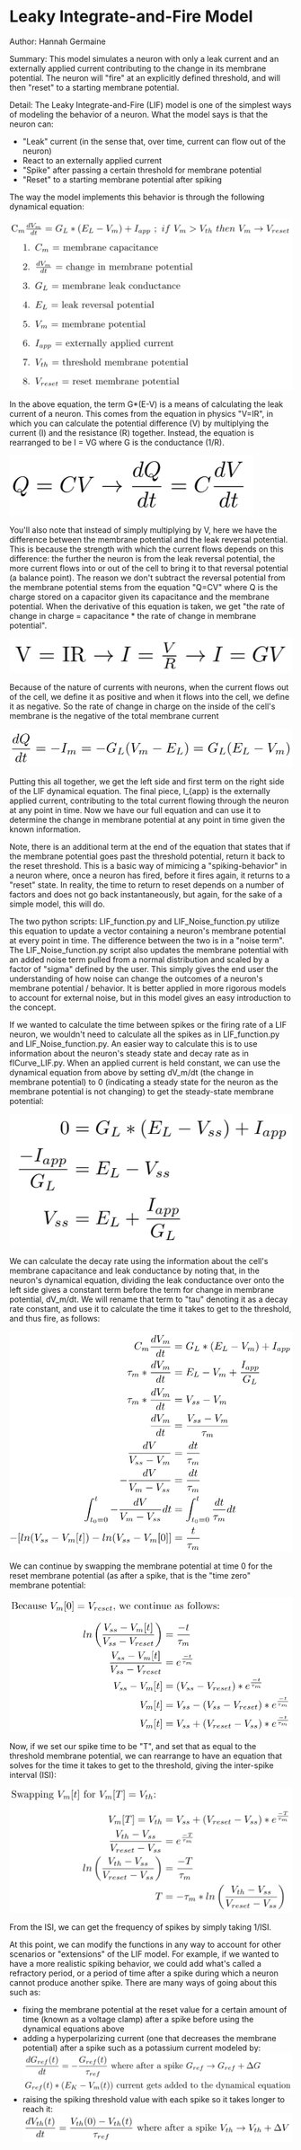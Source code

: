 # Leaky Integrate-and-Fire Model

Author: Hannah Germaine

Summary: This model simulates a neuron with only a leak current and an externally applied current contributing to the change in its membrane potential. The neuron will "fire" at an explicitly defined threshold, and will then "reset" to a starting membrane potential.

Detail: The Leaky Integrate-and-Fire (LIF) model is one of the simplest ways of modeling the behavior of a neuron. What the model says is that the neuron can:
* "Leak" current (in the sense that, over time, current can flow out of the neuron)
* React to an externally applied current
* "Spike" after passing a certain threshold for membrane potential
* "Reset" to a starting membrane potential after spiking

The way the model implements this behavior is through the following dynamical equation:

![LIF_dyn_eqn](https://github.com/hfgem/Computational_Neuroscience/blob/master/Leaky_Integrate_and_Fire_Model/Images/LIF_dyn_eqn.png)

In the above equation, the term G*(E-V) is a means of calculating the leak current of a neuron. This comes from the equation in physics "V=IR", in which you can calculate the potential difference (V) by multiplying the current (I) and the resistance (R) together. Instead, the equation is rearranged to be I = VG where G is the conductance (1/R).

![Charge_Eqn](https://github.com/hfgem/Computational_Neuroscience/blob/master/Leaky_Integrate_and_Fire_Model/Images/Charge_Eqn.png)

You'll also note that instead of simply multiplying by V, here we have the difference between the membrane potential and the leak reversal potential. This is because the strength with which the current flows depends on this difference: the further the neuron is from the leak reversal potential, the more current flows into or out of the cell to bring it to that reversal potential (a balance point). The reason we don't subtract the reversal potential from the membrane potential stems from the equation "Q=CV" where Q is the charge stored on a capacitor given its capacitance and the membrane potential. When the derivative of this equation is taken, we get "the rate of change in charge = capacitance * the rate of change in membrane potential".

![Current_Eqn](https://github.com/hfgem/Computational_Neuroscience/blob/master/Leaky_Integrate_and_Fire_Model/Images/Current_Eqn.png)

Because of the nature of currents with neurons, when the current flows out of the cell, we define it as positive and when it flows into the cell, we define it as negative. So the rate of change in charge on the inside of the cell's membrane is the negative of the total membrane current

![Charge_Change_Eqn](https://github.com/hfgem/Computational_Neuroscience/blob/master/Leaky_Integrate_and_Fire_Model/Images/Charge_Change_Eqn.png)

Putting this all together, we get the left side and first term on the right side of the LIF dynamical equation. The final piece, I_{app} is the externally applied current, contributing to the total current flowing through the neuron at any point in time. Now we have our full equation and can use it to determine the change in membrane potential at any point in time given the known information.

Note, there is an additional term at the end of the equation that states that if the membrane potential goes past the threshold potential, return it back to the reset threshold. This is a basic way of mimicing a "spiking-behavior" in a neuron where, once a neuron has fired, before it fires again, it returns to a "reset" state. In reality, the time to return to reset depends on a number of factors and does not go back instantaneously, but again, for the sake of a simple model, this will do.

The two python scripts: LIF_function.py and LIF_Noise_function.py utilize this equation to update a vector containing a neuron's membrane potential at every point in time. The difference between the two is in a "noise term". The LIF_Noise_function.py script also updates the membrane potential with an added noise term pulled from a normal distribution and scaled by a factor of "sigma" defined by the user. This simply gives the end user the understanding of how noise can change the outcomes of a neuron's membrane potential / behavior. It is better applied in more rigorous models to account for external noise, but in this model gives an easy introduction to the concept.

If we wanted to calculate the time between spikes or the firing rate of a LIF neuron, we wouldn't need to calculate all the spikes as in LIF_function.py and LIF_Noise_function.py. An easier way to calculate this is to use information about the neuron's steady state and decay rate as in fICurve_LIF.py. When an applied current is held constant, we can use the dynamical equation from above by setting dV_m/dt (the change in membrane potential) to 0 (indicating a steady state for the neuron as the membrane potential is not changing) to get the steady-state membrane potential:

![LIF_Steady_State](https://github.com/hfgem/Computational_Neuroscience/blob/master/Leaky_Integrate_and_Fire_Model/Images/LIF_Steady_State.png)

We can calculate the decay rate using the information about the cell's membrane capacitance and leak conductance by noting that, in the neuron's dynamical equation, dividing the leak conductance over onto the left side gives a constant term before the term for change in membrane potential, dV_m/dt. We will rename that term to "tau" denoting it as a decay rate constant, and use it to calculate the time it takes to get to the threshold, and thus fire, as follows:

![LIF_ISI_Part1](https://github.com/hfgem/Computational_Neuroscience/blob/master/Leaky_Integrate_and_Fire_Model/Images/LIF_ISI_Part1.png)

We can continue by swapping the membrane potential at time 0 for the reset membrane potential (as after a spike, that is the "time zero" membrane potential:

![LIF_ISI_Part2](https://github.com/hfgem/Computational_Neuroscience/blob/master/Leaky_Integrate_and_Fire_Model/Images/LIF_ISI_Part2.png)

Now, if we set our spike time to be "T", and set that as equal to the threshold membrane potential, we can rearrange to have an equation that solves for the time it takes to get to the threshold, giving the inter-spike interval (ISI):

![LIF_ISI_Part3](https://github.com/hfgem/Computational_Neuroscience/blob/master/Leaky_Integrate_and_Fire_Model/Images/LIF_ISI_Part3.png)

From the ISI, we can get the frequency of spikes by simply taking 1/ISI.

At this point, we can modify the functions in any way to account for other scenarios or "extensions" of the LIF model. For example, if we wanted to have a more realistic spiking behavior, we could add what's called a refractory period, or a period of time after a spike during which a neuron cannot produce another spike. There are many ways of going about this such as:
* fixing the membrane potential at the reset value for a certain amount of time (known as a voltage clamp) after a spike before using the dynamical equations above
* adding a hyperpolarizing current (one that decreases the membrane potential) after a spike such as a potassium current modeled by: ![LIF_Ref_Current](https://github.com/hfgem/Computational_Neuroscience/blob/master/Leaky_Integrate_and_Fire_Model/Images/LIF_Ref_Current.png)
* raising the spiking threshold value with each spike so it takes longer to reach it: ![LIF_Raised_Threshold](https://github.com/hfgem/Computational_Neuroscience/blob/master/Leaky_Integrate_and_Fire_Model/Images/LIF_Raised_Threshold.png)
